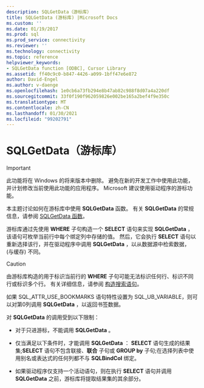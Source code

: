 ```yaml
---
description: SQLGetData（游标库）
title: SQLGetData (游标库) |Microsoft Docs
ms.custom: ''
ms.date: 01/19/2017
ms.prod: sql
ms.prod_service: connectivity
ms.reviewer: ''
ms.technology: connectivity
ms.topic: reference
helpviewer_keywords:
- SQLGetData function [ODBC], Cursor Library
ms.assetid: ff40c9c0-b847-4426-a099-1bff47e6e872
author: David-Engel
ms.author: v-daenge
ms.openlocfilehash: 1e0cb6a73fb294e8b47ab82c988f8d07a4a220df
ms.sourcegitcommit: 33f0f190f962059826e002be165a2bef4f9e350c
ms.translationtype: MT
ms.contentlocale: zh-CN
ms.lasthandoff: 01/30/2021
ms.locfileid: "99202791"
---
```

# <a name="sqlgetdata-cursor-library"></a>SQLGetData（游标库）
> [!IMPORTANT]  
>  此功能将在 Windows 的将来版本中删除。 避免在新的开发工作中使用此功能，并计划修改当前使用此功能的应用程序。 Microsoft 建议使用驱动程序的游标功能。  
  
 本主题讨论如何在游标库中使用 **SQLGetData** 函数。 有关 **SQLGetData** 的常规信息，请参阅 [SQLGetData 函数](../../../odbc/reference/syntax/sqlgetdata-function.md)。  
  
 游标库通过先使用 **WHERE** 子句构造一个 **SELECT** 语句来实现 **SQLGetData** ，该语句可枚举当前行中每个绑定列中存储的值。 然后，它会执行 **SELECT** 语句以重新选择该行，并在驱动程序中调用 **SQLGetData** ，以从数据源中检索数据， (与缓存) 不同。  
  
> [!CAUTION]  
>  由游标库构造的用于标识当前行的 **WHERE** 子句可能无法标识任何行、标识不同行或标识多个行。 有关详细信息，请参阅 [构造搜索语句](../../../odbc/reference/appendixes/constructing-searched-statements.md)。  
  
 如果 SQL_ATTR_USE_BOOKMARKS 语句特性设置为 SQL_UB_VARIABLE，则可以对第0列调用 **SQLGetData** ，以返回书签数据。  
  
 对 **SQLGetData** 的调用受到以下限制：  
  
-   对于只进游标，不能调用 **SQLGetData** 。  
  
-   仅当满足以下条件时，才能调用 **SQLGetData** ： **SELECT** 语句生成的结果集;**SELECT** 语句不包含联接、**联合** 子句或 **GROUP by** 子句;在选择列表中使用别名或表达式的任何列都不与 **SQLBindCol** 绑定。  
  
-   如果驱动程序仅支持一个活动语句，则在执行 **SELECT** 语句并调用 **SQLGetData** 之前，游标库将提取结果集的其余部分。

